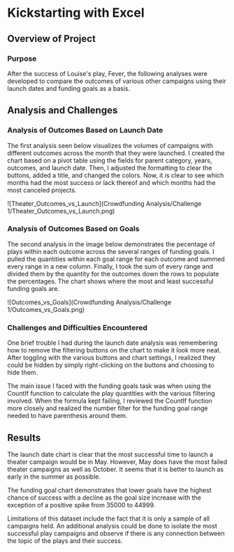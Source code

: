 # Kickstarting with Excel

## Overview of Project

### Purpose
After the success of Louise's play, Fever, the following analyses were developed to compare the outcomes of various other campaigns using their launch dates and funding goals as a basis. 

## Analysis and Challenges

### Analysis of Outcomes Based on Launch Date
The first analysis seen below visualizes the volumes of campaigns with different outcomes across the month that they were launched. I created the chart based on a pivot table using the fields for parent category, years, outcomes, and launch date. Then, I adjusted the formatting to clear the buttons, added a title, and changed the colors. Now, it is clear to see which months had the most success or lack thereof and which months had the most canceled projects. 

![Theater_Outcomes_vs_Launch](Crowdfunding Analysis/Challenge 1/Theater_Outcomes_vs_Launch.png)

### Analysis of Outcomes Based on Goals
The second analysis in the image below demonstrates the pecentage of plays within each outcome across the several ranges of funding goals. I pulled the quantities within each goal range for each outcome and summed every range in a new column. Finally, I took the sum of every range and divided them by the quantity for the outcomes down the rows to populate the percentages. The chart shows where the most and least successful funding goals are. 

![Outcomes_vs_Goals](Crowdfunding Analysis/Challenge 1/Outcomes_vs_Goals.png) 

### Challenges and Difficulties Encountered
One brief trouble I had during the launch date analysis was remembering how to remove the filtering buttons on the chart to make it look more neat. After toggling with the various buttons and chart settings, I realized they could be hidden by simply right-clicking on the buttons and choosing to hide them. 

The main issue I faced with the funding goals task was when using the CountIf function to calculate the play quantities with the various filtering involved. When the formula kept failing, I reviewed the CountIf function more closely and realized the number filter for the funding goal range needed to have parenthesis around them. 

## Results

The launch date chart is clear that the most successful time to launch a theater campaign would be in May. However, May does have the most failed theater campaigns as well as October. It seems that it is better to launch as early in the summer as possible.

The funding goal chart demonstrates that lower goals have the highest chance of success with a decline as the goal size increase with the exception of a positive spike from 35000 to 44999. 

Limitations of this dataset include the fact that it is only a sample of all campaigns held. An additional analysis could be done to isolate the most successful play campaigns and observe if there is any connection between the topic of the plays and their success. 
